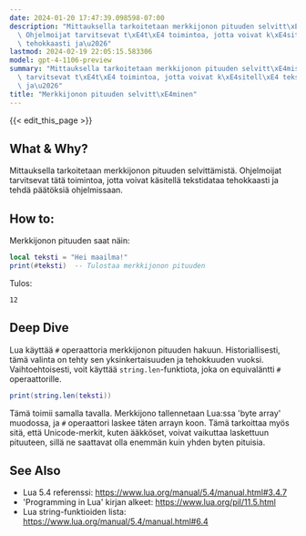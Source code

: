 ```yaml
---
date: 2024-01-20 17:47:39.098598-07:00
description: "Mittauksella tarkoitetaan merkkijonon pituuden selvitt\xE4mist\xE4.\
  \ Ohjelmoijat tarvitsevat t\xE4t\xE4 toimintoa, jotta voivat k\xE4sitell\xE4 tekstidataa\
  \ tehokkaasti ja\u2026"
lastmod: 2024-02-19 22:05:15.583306
model: gpt-4-1106-preview
summary: "Mittauksella tarkoitetaan merkkijonon pituuden selvitt\xE4mist\xE4. Ohjelmoijat\
  \ tarvitsevat t\xE4t\xE4 toimintoa, jotta voivat k\xE4sitell\xE4 tekstidataa tehokkaasti\
  \ ja\u2026"
title: "Merkkijonon pituuden selvitt\xE4minen"
---
```


{{< edit_this_page >}}

## What & Why?
Mittauksella tarkoitetaan merkkijonon pituuden selvittämistä. Ohjelmoijat tarvitsevat tätä toimintoa, jotta voivat käsitellä tekstidataa tehokkaasti ja tehdä päätöksiä ohjelmissaan.

## How to:
Merkkijonon pituuden saat näin:

```Lua
local teksti = "Hei maailma!"
print(#teksti)  -- Tulostaa merkkijonon pituuden
```

Tulos:

```
12
```

## Deep Dive
Lua käyttää `#` operaattoria merkkijonon pituuden hakuun. Historiallisesti, tämä valinta on tehty sen yksinkertaisuuden ja tehokkuuden vuoksi. Vaihtoehtoisesti, voit käyttää `string.len`-funktiota, joka on equivaläntti `#` operaattorille.

```Lua
print(string.len(teksti))
```

Tämä toimii samalla tavalla. Merkkijono tallennetaan Lua:ssa 'byte array' muodossa, ja `#` operaattori laskee täten arrayn koon. Tämä tarkoittaa myös sitä, että Unicode-merkit, kuten ääkköset, voivat vaikuttaa laskettuun pituuteen, sillä ne saattavat olla enemmän kuin yhden byten pituisia.

## See Also
- Lua 5.4 referenssi: https://www.lua.org/manual/5.4/manual.html#3.4.7
- 'Programming in Lua' kirjan alkeet: https://www.lua.org/pil/11.5.html
- Lua string-funktioiden lista: https://www.lua.org/manual/5.4/manual.html#6.4
